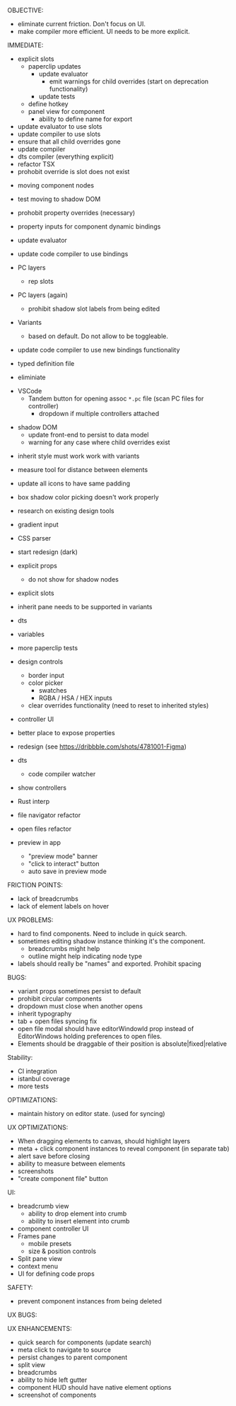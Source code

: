 OBJECTIVE:

- eliminate current friction. Don't focus on UI.
- make compiler more efficient. UI needs to be more explicit.

IMMEDIATE:

- explicit slots
  - paperclip updates
    - update evaluator
      - emit warnings for child overrides (start on deprecation functionality)
    - update tests
  - define hotkey
  - panel view for component
    - ability to define name for export
- update evaluator to use slots
- update compiler to use slots
- ensure that all child overrides gone
- update compiler
- dts compiler (everything explicit)
- refactor TSX
- prohobit override is slot does not exist

* moving component nodes
* test moving to shadow DOM

* prohobit property overrides (necessary)

* property inputs for component dynamic bindings

* update evaluator
* update code compiler to use bindings

- PC layers

  - rep slots

- PC layers (again)
  - prohibit shadow slot labels from being edited

* Variants

  - based on default. Do not allow to be toggleable.

* update code compiler to use new bindings functionality
* typed definition file
* eliminiate

- VSCode
  - Tandem button for opening assoc `*.pc` file (scan PC files for controller)
    - dropdown if multiple controllers attached

* shadow DOM
  - update front-end to persist to data model
  - warning for any case where child overrides exist

- inherit style must work work with variants
- measure tool for distance between elements
- update all icons to have same padding
- box shadow color picking doesn't work properly
- research on existing design tools
- gradient input
- CSS parser

- start redesign (dark)

* explicit props
  - do not show for shadow nodes
* explicit slots

* inherit pane needs to be supported in variants

* dts
* variables
* more paperclip tests
* design controls
  - border input
  - color picker
    - swatches
    - RGBA / HSA / HEX inputs
  - clear overrides functionality (need to reset to inherited styles)
* controller UI
* better place to expose properties
* redesign (see https://dribbble.com/shots/4781001-Figma)
* dts
  - code compiler watcher
* show controllers
* Rust interp
* file navigator refactor
* open files refactor
* preview in app
  - "preview mode" banner
  - "click to interact" button
  - auto save in preview mode

FRICTION POINTS:

- lack of breadcrumbs
- lack of element labels on hover

UX PROBLEMS:

- hard to find components. Need to include in quick search.
- sometimes editing shadow instance thinking it's the component.
  - breadcrumbs might help
  - outline might help indicating node type
- labels should really be "names" and exported. Prohibit spacing

BUGS:

- variant props sometimes persist to default
- prohibit circular components
- dropdown must close when another opens
- inherit typography
- tab + open files syncing fix
- open file modal should have editorWindowId prop instead of EditorWindows holding preferences to open files.
- Elements should be draggable of their position is absolute|fixed|relative

Stability:

- CI integration
- istanbul coverage
- more tests

OPTIMIZATIONS:

- maintain history on editor state. (used for syncing)

UX OPTIMIZATIONS:

- When dragging elements to canvas, should highlight layers
- meta + click component instances to reveal component (in separate tab)
- alert save before closing
- ability to measure between elements
- screenshots
- "create component file" button

UI:

- breadcrumb view
  - ability to drop element into crumb
  - ability to insert element into crumb
- component controller UI
- Frames pane
  - mobile presets
  - size & position controls
- Split pane view
- context menu
- UI for defining code props

SAFETY:

- prevent component instances from being deleted

UX BUGS:

UX ENHANCEMENTS:

- quick search for components (update search)
- meta click to navigate to source
- persist changes to parent component
- split view
- breadcrumbs
- ability to hide left gutter
- component HUD should have native element options
- screenshot of components
